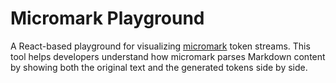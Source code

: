 # Micromark Playground

A React-based playground for visualizing [micromark](https://github.com/micromark/micromark) token streams. This tool helps developers understand how micromark parses Markdown content by showing both the original text and the generated tokens side by side.
